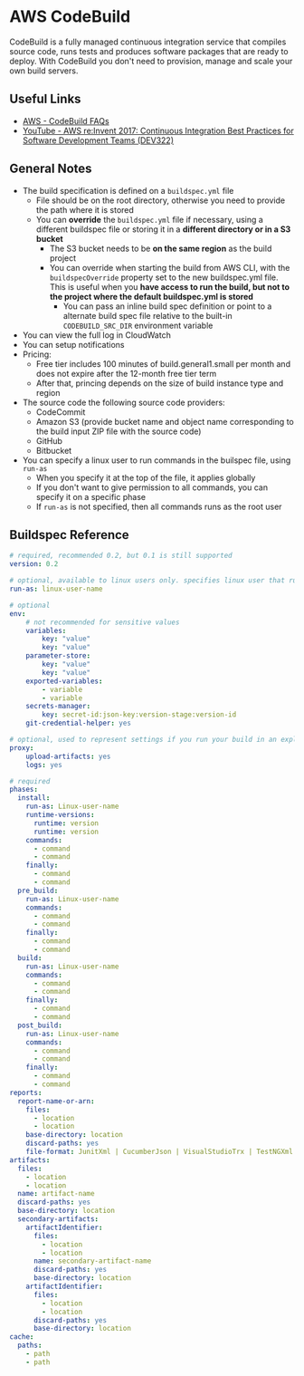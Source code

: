 # AWS CodeBuild
CodeBuild is a fully managed continuous integration service that compiles source code, runs tests and produces software packages that are ready to deploy. With CodeBuild you don't need to provision, manage and scale your own build servers.

## Useful Links
- [AWS - CodeBuild FAQs](https://aws.amazon.com/codebuild/faqs)
- [YouTube - AWS re:Invent 2017: Continuous Integration Best Practices for Software Development Teams (DEV322)](https://www.youtube.com/watch?v=GEPJ7Lo346A)

## General Notes
- The build specification is defined on a `buildspec.yml` file
    - File should be on the root directory, otherwise you need to provide the path where it is stored
    - You can **override** the `buildspec.yml` file if necessary, using a different buildspec file or storing it in a **different directory or in a S3 bucket**
        - The S3 bucket needs to be **on the same region** as the build project
        - You can override when starting the build from AWS CLI, with the `buildspecOverride` property set to the new buildspec.yml file. This is useful when you **have access to run the build, but not to the project where the default buildspec.yml is stored**
          - You can pass an inline build spec definition or point to a alternate build spec file relative to the built-in `CODEBUILD_SRC_DIR` environment variable
- You can view the full log in CloudWatch
- You can setup notifications
- Pricing:
    - Free tier includes 100 minutes of build.general1.small per month and does not expire after the 12-month free tier term
    - After that, princing depends on the size of build instance type and region
- The source code the following source code providers:
    - CodeCommit
    - Amazon S3 (provide bucket name and object name corresponding to the build input ZIP file with the source code)
    - GitHub
    - Bitbucket
- You can specify a linux user to run commands in the builspec file, using `run-as`
    - When you specify it at the top of the file, it applies globally
    - If you don't want to give permission to all commands, you can specify it on a specific phase
    - If `run-as` is not specified, then all commands runs as the root user

## Buildspec Reference
```yml
# required, recommended 0.2, but 0.1 is still supported
version: 0.2

# optional, available to linux users only. specifies linux user that runs commands in this buildspec file, granting the user read and execute permissions
run-as: linux-user-name

# optional
env:
    # not recommended for sensitive values
    variables:
        key: "value"
        key: "value"
    parameter-store:
        key: "value"
        key: "value"
    exported-variables:
        - variable
        - variable
    secrets-manager:
        key: secret-id:json-key:version-stage:version-id
    git-credential-helper: yes

# optional, used to represent settings if you run your build in an explicit proxy server
proxy:
    upload-artifacts: yes
    logs: yes    

# required
phases:
  install:
    run-as: Linux-user-name
    runtime-versions:
      runtime: version
      runtime: version
    commands:
      - command
      - command
    finally:
      - command
      - command
  pre_build:
    run-as: Linux-user-name
    commands:
      - command
      - command
    finally:
      - command
      - command
  build:
    run-as: Linux-user-name
    commands:
      - command
      - command
    finally:
      - command
      - command
  post_build:
    run-as: Linux-user-name
    commands:
      - command
      - command
    finally:
      - command
      - command
reports:
  report-name-or-arn:
    files:
      - location
      - location
    base-directory: location
    discard-paths: yes
    file-format: JunitXml | CucumberJson | VisualStudioTrx | TestNGXml
artifacts:
  files:
    - location
    - location
  name: artifact-name
  discard-paths: yes
  base-directory: location
  secondary-artifacts:
    artifactIdentifier:
      files:
        - location
        - location
      name: secondary-artifact-name
      discard-paths: yes
      base-directory: location
    artifactIdentifier:
      files:
        - location
        - location
      discard-paths: yes
      base-directory: location
cache:
  paths:
    - path
    - path
```